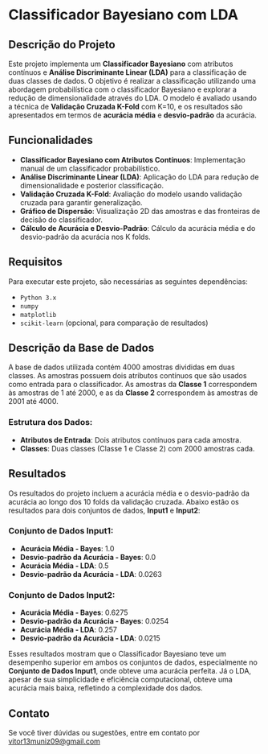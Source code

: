 # Classificador Bayesiano com LDA

## Descrição do Projeto

Este projeto implementa um **Classificador Bayesiano** com atributos contínuos e **Análise Discriminante Linear (LDA)** para a classificação de duas classes de dados. O objetivo é realizar a classificação utilizando uma abordagem probabilística com o classificador Bayesiano e explorar a redução de dimensionalidade através do LDA. O modelo é avaliado usando a técnica de **Validação Cruzada K-Fold** com K=10, e os resultados são apresentados em termos de **acurácia média** e **desvio-padrão** da acurácia.

## Funcionalidades

- **Classificador Bayesiano com Atributos Contínuos**: Implementação manual de um classificador probabilístico.
- **Análise Discriminante Linear (LDA)**: Aplicação do LDA para redução de dimensionalidade e posterior classificação.
- **Validação Cruzada K-Fold**: Avaliação do modelo usando validação cruzada para garantir generalização.
- **Gráfico de Dispersão**: Visualização 2D das amostras e das fronteiras de decisão do classificador.
- **Cálculo de Acurácia e Desvio-Padrão**: Cálculo da acurácia média e do desvio-padrão da acurácia nos K folds.

## Requisitos

Para executar este projeto, são necessárias as seguintes dependências:

- `Python 3.x`
- `numpy`
- `matplotlib`
- `scikit-learn` (opcional, para comparação de resultados)

## Descrição da Base de Dados

A base de dados utilizada contém 4000 amostras divididas em duas classes. As amostras possuem dois atributos contínuos que são usados como entrada para o classificador. As amostras da **Classe 1** correspondem às amostras de 1 até 2000, e as da **Classe 2** correspondem às amostras de 2001 até 4000.

### Estrutura dos Dados:

- **Atributos de Entrada**: Dois atributos contínuos para cada amostra.
- **Classes**: Duas classes (Classe 1 e Classe 2) com 2000 amostras cada.

## Resultados

Os resultados do projeto incluem a acurácia média e o desvio-padrão da acurácia ao longo dos 10 folds da validação cruzada. Abaixo estão os resultados para dois conjuntos de dados, **Input1** e **Input2**:

### Conjunto de Dados Input1:

- **Acurácia Média - Bayes**: 1.0
- **Desvio-padrão da Acurácia - Bayes**: 0.0
- **Acurácia Média - LDA**: 0.5
- **Desvio-padrão da Acurácia - LDA**: 0.0263

### Conjunto de Dados Input2:

- **Acurácia Média - Bayes**: 0.6275
- **Desvio-padrão da Acurácia - Bayes**: 0.0254
- **Acurácia Média - LDA**: 0.257
- **Desvio-padrão da Acurácia - LDA**: 0.0215

Esses resultados mostram que o Classificador Bayesiano teve um desempenho superior em ambos os conjuntos de dados, especialmente no **Conjunto de Dados Input1**, onde obteve uma acurácia perfeita. Já o LDA, apesar de sua simplicidade e eficiência computacional, obteve uma acurácia mais baixa, refletindo a complexidade dos dados.

## Contato

Se você tiver dúvidas ou sugestões, entre em contato por vitor13muniz09@gmail.com
